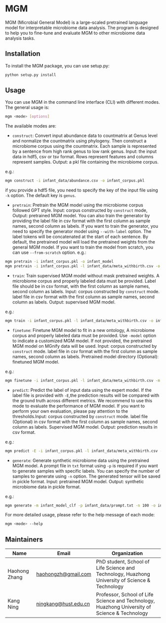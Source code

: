 # MGM

MGM (Microbial General Model) is a large-scaled pretrained language model for interpretable microbiome data analysis. The program is designed to help you to fine-tune and evaluate MGM to other microbiome data analysis tasks.

## Installation

To install the MGM package, you can use setup.py:

```bash
python setup.py install
```

## Usage

You can use MGM in the command line interface (CLI) with different modes. The general usage is:

```bash
mgm <mode> [options]
```

The available modes are:

- `construct`: Convert input abundance data to countmatrix at Genus level and normalize the countmatrix using phylogeny. Then construct a microbiome corpus using the countmatrix. Each sample is represented by a sentence from high rank genus to low rank genus. Input: the input data in hdf5, csv or tsv format. Rows represent features and columns represent samples. Output: a pkl file containing the microbiome corpus.

e.g.:

```bash
mgm construct -i infant_data/abundance.csv -o infant_corpus.pkl
```
if you provide a hdf5 file, you need to specify the key of the input file using `-k` option. The default key is `genus`.

- `pretrain`: Pretrain the MGM model using the microbiome corpus followed GPT style. Input: corpus constructed by `construct` mode, Output: pretrained MGM model. 
You can also train the generator by providing the label file in csv format with the first column as sample names, second column as labels. If you want to train the generator, you need to specify the generator model using `--with-label` option. The label tokens will be concatenated at the start of each sentence.
By default, the pretrained model will load the pretrained weights from the general MGM model. If you want to train the model from scratch, you can use `--from-scratch` option.
e.g.:

```bash
mgm pretrain -i infant_corpus.pkl -o infant_model
mgm pretrain -i infant_corpus.pkl -l infant_data/meta_withbirth.csv -o infant_model_gen --with-label    # train the generator
```

- `train`: Train supervised MGM model without mask pretrained weights. A microbiome corpus and properly labeled data must be provided. Label file should be in csv format, with the first column as sample names, second column as labels. Input: corpus constructed by `construct` mode. label file in csv format with the first column as sample names, second column as labels. Output: supervised MGM model.

e.g.:

```bash
mgm train -i infant_corpus.pkl -l infant_data/meta_withbirth.csv -o infant_model_clf
```

- `finetune`: Finetune MGM model to fit in a new ontology, A microbiome corpus and properly labeled data must be provided. Use `-model` option to indicate a customized MGM model. If not provided, the pretrained MGM model on MGnify data will be used. Input: corpus constructed by `construct` mode. label file in csv format with the first column as sample names, second column as labels. Pretrained model directory (Optional): finetuned MGM model.

e.g.:

```bash
mgm finetune -i infant_corpus.pkl -l infant_data/meta_withbirth.csv -m infant_model -o infant_model_clf_finetune
```

- `predict`: Predict the label of input data using the expert model. If the label file is provided with `-E`,the prediction results will be compared with the ground truth across different metrics. We recommend to use this mode to evaluate the performance of MGM model. If you want to perform your own evaluation, please pay attention to the thresholds.Input: corpus constructed by `construct` mode. label file (Optional) in csv format with the first column as sample names, second column as labels. Supervised MGM model. Output: prediction results in csv format.
  
e.g.:

```bash
mgm predict -E -i infant_corpus.pkl -l infant_data/meta_withbirth.csv -m infant_model_clf -o infant_prediction.csv
```

- `generate`: Generate synthetic microbiome data using the pretrained MGM model. A prompt file in `txt` format using `-p` is required if you want to generate samples with specific labels. You can specify the number of samples to generate using `-n` option. The generated tensor will be saved in pickle format. Input: pretrained MGM model. Output: synthetic microbiome data in pickle format.

e.g.:

```bash
mgm generate -m infant_model_clf -p infant_data/prompt.txt -n 100 -o infant_synthetic.pkl

```

For more detailed usage, please refer to the help message of each mode:

```bash
mgm <mode> --help
```

## Maintainers
| Name | Email | Organization |
| ---- | ----- | ------------ |
|Haohong Zhang|[haohongzh@gmail.com](mailto:haohongzh@gmail.com)|PhD student, School of Life Science and Technology, Huazhong University of Science & Technology|
|Kang Ning  | [ningkang@hust.edu.cn](mailto:ningkang@hust.edu.cn)       | Professor, School of Life Science and Technology, Huazhong University of Science & Technology |

